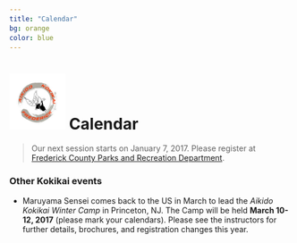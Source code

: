 ```yaml
---
title: "Calendar"
bg: orange
color: blue
---
```


# <img src="img/B4.jpg" style="width:100px;"> Calendar

<blockquote class="announce">
 Our next session starts on January 7, 2017.
 Please register at <a href="https://apm.activecommunities.com/frederickcntyparksandrec/Activity_Search?detailskeyword=aikido&IsAdvanced=True&ddlSortBy=Activity+name&DaysOfWeek=0000000&SearchFor=2&SearchLevelID=2&maxAge=100&NumberOfItemsPerPage=50&IsSearch=true" target="_blank">Frederick County Parks and Recreation Department</a>.
 </blockquote>

<p class="bottom"></p>

### Other Kokikai events

+ Maruyama Sensei comes back to the US in March to lead the *Aikido Kokikai Winter Camp* in Princeton, NJ. The Camp will be held **March 10-12, 2017** (please mark your calendars). Please see the instructors for further details, brochures, and registration changes this year.

